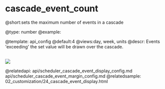 cascade_event_count
=============
@short:sets the maximum number of events in a cascade
	

@type: number
@example:


@template:	api_config
@default:4
@views:day, week, units
@descr:
Events 'exceeding' the set value will be drawn over the cascade. 


<br>
<img src="api/cascadeEventDisplay_property.png"/>


@relatedapi:
	api/scheduler_cascade_event_display_config.md
    api/scheduler_cascade_event_margin_config.md
@relatedsample:
	02_customization/24_cascade_event_display.html